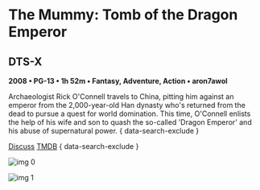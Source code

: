 # The Mummy: Tomb of the Dragon Emperor

## DTS-X

**2008 • PG-13 • 1h 52m • Fantasy, Adventure, Action • aron7awol**

Archaeologist Rick O'Connell travels to China, pitting him against an emperor from the 2,000-year-old Han dynasty who's returned from the dead to pursue a quest for world domination. This time, O'Connell enlists the help of his wife and son to quash the so-called 'Dragon Emperor' and his abuse of supernatural power.
{ data-search-exclude }

[Discuss](https://www.avsforum.com/threads/bass-eq-for-filtered-movies.2995212/post-57033340)  [TMDB](https://www.themoviedb.org/movie/1735)
{ data-search-exclude }

![img 0](https://i.imgur.com/JMiYyIy.jpg)

![img 1](https://i.imgur.com/b0D3kmZ.jpg)

